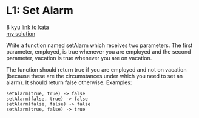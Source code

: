 # L1: Set Alarm
8 kyu
[link to kata](https://www.codewars.com/kata/568dcc3c7f12767a62000038/train/javascript)
<br>
[my solution](./kata.js)

Write a function named setAlarm which receives two parameters. The first parameter, employed, is true whenever you are employed and the second parameter, vacation is true whenever you are on vacation.

The function should return true if you are employed and not on vacation (because these are the circumstances under which you need to set an alarm). It should return false otherwise. Examples:
```
setAlarm(true, true) -> false
setAlarm(false, true) -> false
setAlarm(false, false) -> false
setAlarm(true, false) -> true
```